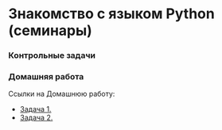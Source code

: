 # Знакомство с языком Python (семинары)


### Контрольные задачи

### Домашняя работа

Ссылки на Домашнюю работу:
- [Задача 1.](https://github.com/stanislavfor/python-lessons/blob/main/lesson5/hw1.py)
- [Задача 2.](https://github.com/stanislavfor/python-lessons/blob/main/lesson5/hw2.py)